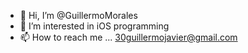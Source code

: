 - 👋 Hi, I’m @GuillermoMorales
- 👀 I’m interested in iOS programming
- 📫 How to reach me ... 30guillermojavier@gmail.com
